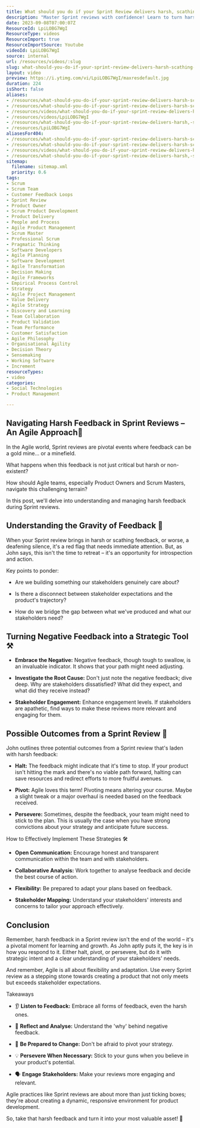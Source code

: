 ```yaml
---
title: What should you do if your Sprint Review delivers harsh, scathing feedback?
description: "Master Sprint reviews with confidence! Learn to turn harsh feedback into actionable insights and align with stakeholders for product success. \U0001F680"
date: 2023-09-08T07:00:07Z
ResourceId: LpiLOBG7WgI
ResourceType: videos
ResourceImport: true
ResourceImportSource: Youtube
videoId: LpiLOBG7WgI
source: internal
url: /resources/videos/:slug
slug: what-should-you-do-if-your-sprint-review-delivers-harsh-scathing-feedback
layout: video
preview: https://i.ytimg.com/vi/LpiLOBG7WgI/maxresdefault.jpg
duration: 224
isShort: false
aliases:
- /resources/what-should-you-do-if-your-sprint-review-delivers-harsh-scathing-feedback-2
- /resources/what-should-you-do-if-your-sprint-review-delivers-harsh-scathing-feedback
- /resources/videos/what-should-you-do-if-your-sprint-review-delivers-harsh,-scathing-feedback
- /resources/videos/LpiLOBG7WgI
- /resources/what-should-you-do-if-your-sprint-review-delivers-harsh,-scathing-feedback
- /resources/LpiLOBG7WgI
aliasesFor404:
- /resources/what-should-you-do-if-your-sprint-review-delivers-harsh-scathing-feedback-2
- /resources/what-should-you-do-if-your-sprint-review-delivers-harsh-scathing-feedback
- /resources/videos/what-should-you-do-if-your-sprint-review-delivers-harsh,-scathing-feedback
- /resources/what-should-you-do-if-your-sprint-review-delivers-harsh,-scathing-feedback
sitemap:
  filename: sitemap.xml
  priority: 0.6
tags:
- Scrum
- Scrum Team
- Customer Feedback Loops
- Sprint Review
- Product Owner
- Scrum Product Development
- Product Delivery
- People and Process
- Agile Product Management
- Scrum Master
- Professional Scrum
- Pragmatic Thinking
- Software Developers
- Agile Planning
- Software Development
- Agile Transformation
- Decision Making
- Agile Frameworks
- Empirical Process Control
- Strategy
- Agile Project Management
- Value Delivery
- Agile Strategy
- Discovery and Learning
- Team Collaboration
- Product Validation
- Team Performance
- Customer Satisfaction
- Agile Philosophy
- Organisational Agility
- Decision Theory
- Sensemaking
- Working Software
- Increment
resourceTypes:
- video
categories:
- Social Technologies
- Product Management

---
```

## Navigating Harsh Feedback in Sprint Reviews – An Agile Approach🚀 

In the Agile world, Sprint reviews are pivotal events where feedback can be a gold mine... or a minefield.  

What happens when this feedback is not just critical but harsh or non-existent?  

How should Agile teams, especially Product Owners and Scrum Masters, navigate this challenging terrain? 

In this post, we'll delve into understanding and managing harsh feedback during Sprint reviews.   

## Understanding the Gravity of Feedback 🤔 

When your Sprint review brings in harsh or scathing feedback, or worse, a deafening silence, it's a red flag that needs immediate attention. But, as John says, this isn't the time to retreat – it's an opportunity for introspection and action. 

Key points to ponder: 

- Are we building something our stakeholders genuinely care about? 

- Is there a disconnect between stakeholder expectations and the product's trajectory? 

- How do we bridge the gap between what we've produced and what our stakeholders need? 

## Turning Negative Feedback into a Strategic Tool ⚒️ 

- **Embrace the Negative:** Negative feedback, though tough to swallow, is an invaluable indicator. It shows that your path might need adjusting. 

- **Investigate the Root Cause:** Don't just note the negative feedback; dive deep. Why are stakeholders dissatisfied? What did they expect, and what did they receive instead? 

- **Stakeholder Engagement:** Enhance engagement levels. If stakeholders are apathetic, find ways to make these reviews more relevant and engaging for them. 

## Possible Outcomes from a Sprint Review 🔄 

John outlines three potential outcomes from a Sprint review that's laden with harsh feedback: 

- **Halt:** The feedback might indicate that it's time to stop. If your product isn't hitting the mark and there's no viable path forward, halting can save resources and redirect efforts to more fruitful avenues. 

- **Pivot:** Agile loves this term! Pivoting means altering your course. Maybe a slight tweak or a major overhaul is needed based on the feedback received. 

- **Persevere:** Sometimes, despite the feedback, your team might need to stick to the plan. This is usually the case when you have strong convictions about your strategy and anticipate future success. 

How to Effectively Implement These Strategies 🛠️ 

- **Open Communication:** Encourage honest and transparent communication within the team and with stakeholders. 

- **Collaborative Analysis:** Work together to analyse feedback and decide the best course of action. 

- **Flexibility:** Be prepared to adapt your plans based on feedback. 

- **Stakeholder Mapping:** Understand your stakeholders' interests and concerns to tailor your approach effectively. 

## Conclusion 

Remember, harsh feedback in a Sprint review isn't the end of the world – it's a pivotal moment for learning and growth. As John aptly puts it, the key is in how you respond to it. Either halt, pivot, or persevere, but do it with strategic intent and a clear understanding of your stakeholders' needs. 

And remember, Agile is all about flexibility and adaptation. Use every Sprint review as a stepping stone towards creating a product that not only meets but exceeds stakeholder expectations. 

Takeaways 

- 👂 **Listen to Feedback:** Embrace all forms of feedback, even the harsh ones. 

- 🤔 **Reflect and Analyse:** Understand the 'why' behind negative feedback. 

- 🔄 **Be Prepared to Change:** Don't be afraid to pivot your strategy. 

- 💡 **Persevere When Necessary:** Stick to your guns when you believe in your product's potential. 

- 🗣️ **Engage Stakeholders:** Make your reviews more engaging and relevant. 

Agile practices like Sprint reviews are about more than just ticking boxes; they're about creating a dynamic, responsive environment for product development.  

So, take that harsh feedback and turn it into your most valuable asset! 🚀
